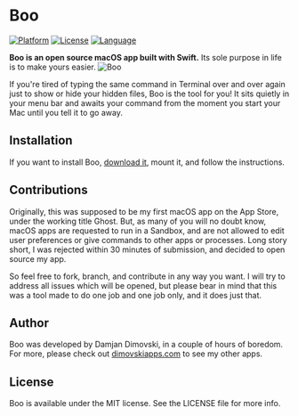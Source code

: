 #  Boo
[![Platform](https://img.shields.io/badge/platform-macOS-lightgrey.svg?style=flat)](https://github.com/dimovskidamjan/Boo)
[![License](https://img.shields.io/badge/license-MIT-blue.svg?style=flat)](https://github.com/dimovskidamjan/Boo)
[![Language](https://img.shields.io/badge/swift-4.0-green.svg?style=flat)](https://developer.apple.com/swift/)

**Boo is an open source macOS app built with Swift.** Its sole purpose in life is to make yours easier.
![Boo](https://github.com/dimovskidamjan/Boo/blob/master/hero-image/hero-image%402x.png)

If you're tired of typing the same command in Terminal over and over again just to show or hide your hidden files, Boo is the tool for you! It sits quietly in your menu bar and awaits your command from the moment you start your Mac until you tell it to go away.

## Installation

If you want to install Boo, [download it](https://github.com/dimovskidamjan/Boo/blob/master/Boo.dmg), mount it, and follow the instructions.

## Contributions
Originally, this was supposed to be my first macOS app on the App Store, under the working title Ghost. But, as many of you will no doubt know, macOS apps are requested to run in a Sandbox, and are not allowed to edit user preferences or give commands to other apps or processes. Long story short, I was rejected within 30 minutes of submission, and decided to open source my app.

So feel free to fork, branch, and contribute in any way you want. I will try to address all issues which will be opened, but please bear in mind that this was a tool made to do one job and one job only, and it does just that.

## Author
Boo was developed by Damjan Dimovski, in a couple of hours of boredom. For more, please check out [dimovskiapps.com](http://dimovskiapps.com) to see my other apps.

## License

Boo is available under the MIT license. See the LICENSE file for more info.
